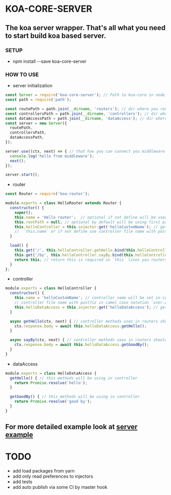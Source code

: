 # KOA-CORE-SERVER
The koa server wrapper. That's all what you need to start build koa based server.
---

### SETUP
* npm install --save koa-core-server

### HOW TO USE
* server initialization
```javascript
const Server = require('koa-core-server'); // Path to koa-core in node_modules
const path = require('path');

const routePath = path.join(__dirname, 'routers'); // dir where you routers live
const controllersPath = path.join(__dirname, 'controllers'); // dir where you controllers live
const dataAccessPath = path.join(__dirname, 'dataAccess'); // dir where you data access live
const server = new Server({
  routePath,
  controllersPath,
  dataAccessPath,
});

server.use((ctx, next) => { // that how you can connect you middleware
  console.log('hello from middleware');
  next();
});

server.start();
```

* router
```javascript
const Router = require('koa-router');

module.exports = class HelloRouter extends Router {
  constructor() {
    super();
    this.name = 'Hello router';  // optional if not define will be used file name"
    this.rootPath = null; // optional by default will be using first part of the file name `hello.router -> /hello`
    this.helloController = this.injector.get('helloCustomName'); // get controller from injector controller name defining in controller class via 
    //  `this.name` or if not define use controller file name with postfix in camel case notation `user.controller -> userController`
  }

  load() {
    this.get('/', this.helloController.getHello.bind(this.helloController)); // define you routers here
    this.get('/by', this.helloController.sayBy.bind(this.helloController)); // define you routers here
    return this; // return this is required in `this` lives you routers
  }
};
```

* controller
```javascript
module.exports = class HelloController {
  constructor() {
    this.name = 'helloCustomName'; // controller name will be set in controller injector and you can find controller by this name in injector or use 
    // controller file name with postfix in camel case notation `user.controller -> userController`
    this.helloDataAccess = this.injector.get('helloDataAccess'); // get  you data access for this controller by name defining in data access class `this.name` or use file name in camel case notation with postfix `hello.dataAccess -> helloDataAccess` 
  }

  async getHello(ctx, next) { // controller methods uses in routers should be defined like plain koa function with async and ctx and next like parameters
    ctx.response.body = await this.helloDataAccess.getHello();
  }

  async sayBy(ctx, next) { // controller methods uses in routers should be defined like plain koa function with async and ctx and next like parameters
    ctx.response.body = await this.helloDataAccess.getGoodBy();
  }
}

```

* dataAccess
```javascript
module.exports = class HelloDataAccess {
  getHello() { // this methods will be using in controller
    return Promise.resolve('hello');
  }

  getGoodBy() { // this methods will be using in controller
    return Promise.resolve('good by');
  }
}
```
 For more detailed example look at [server example](https://github.com/tttmaximttt/koa-core-server/tree/master/example)
-----------

# TODO
* add load packages from yarn
* add only read preferences to injectors 
* add tests
* add auto publish via some CI by master hook
